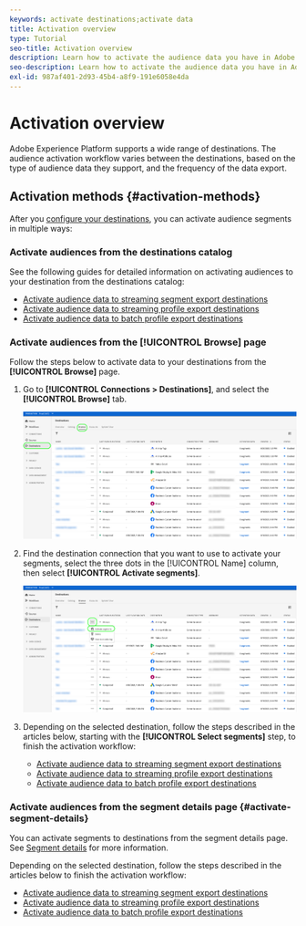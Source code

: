 ```yaml
---
keywords: activate destinations;activate data
title: Activation overview
type: Tutorial
seo-title: Activation overview
description: Learn how to activate the audience data you have in Adobe Experience Platform to various types of destinations.
seo-description: Learn how to activate the audience data you have in Adobe Experience Platform to various types of destinations.
exl-id: 987af401-2d93-45b4-a8f9-191e6058e4da
---
```

# Activation overview

Adobe Experience Platform supports a wide range of destinations. The audience activation workflow varies between the destinations, based on the type of audience data they support, and the frequency of the data export.

## Activation methods {#activation-methods}

After you [configure your destinations](connect-destination.md), you can activate audience segments in multiple ways:

### Activate audiences from the destinations catalog

See the following guides for detailed information on activating audiences to your destination from the destinations catalog:

* [Activate audience data to streaming segment export destinations](activate-segment-streaming-destinations.md)
* [Activate audience data to streaming profile export destinations](activate-streaming-profile-destinations.md)
* [Activate audience data to batch profile export destinations](activate-batch-profile-destinations.md)

### Activate audiences from the [!UICONTROL Browse] page

Follow the steps below to activate data to your destinations from the **[!UICONTROL Browse]** page.

1. Go to **[!UICONTROL Connections > Destinations]**, and select the **[!UICONTROL Browse]** tab.

    ![Browse tab](../assets/ui/activation-overview/browse-tab.png)

1. Find the destination connection that you want to use to activate your segments, select the three dots in the [!UICONTROL Name] column, then select **[!UICONTROL Activate segments]**.

    ![Activate segments button](../assets/ui/activation-overview/activate-segments.png)

1. Depending on the selected destination, follow the steps described in the articles below, starting with the **[!UICONTROL Select segments]** step, to finish the activation workflow:

    * [Activate audience data to streaming segment export destinations](activate-segment-streaming-destinations.md)
    * [Activate audience data to streaming profile export destinations](activate-streaming-profile-destinations.md)
    * [Activate audience data to batch profile export destinations](activate-batch-profile-destinations.md)

### Activate audiences from the segment details page {#activate-segment-details}

You can activate segments to destinations from the segment details page. See [Segment details](../../segmentation/ui/overview.md#segment-details) for more information.

Depending on the selected destination, follow the steps described in the articles below to finish the activation workflow:
    
* [Activate audience data to streaming segment export destinations](activate-segment-streaming-destinations.md)
* [Activate audience data to streaming profile export destinations](activate-streaming-profile-destinations.md)
* [Activate audience data to batch profile export destinations](activate-batch-profile-destinations.md)
